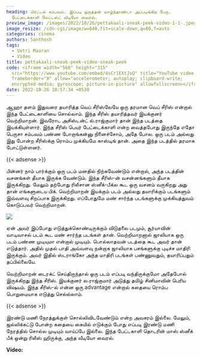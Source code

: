 ```yaml
---
heading: மிரட்டல் சம்பவம். இப்படி ஒருத்தன் வாழ்ந்தாண்டா அப்படிங்கிற பேரு.
  பேட்டைக்காளி லேட்டஸ்ட் வீடியோ வைரல்.
preview_image: /images/2022/10/26/pettakaali-sneak-peek-video-1-1-.jpeg
image_resize: /cdn-cgi/image/w=640,fit=scale-down,q=80,f=auto
categories: cinema
authors: Santhosh
tags:
  - Vetri Maaran
  - Video
title: pettakaali-sneak-peek-video-sneak-peek
code: <iframe width="560" height="315"
  src="https://www.youtube.com/embed/4sCr1EXtJsQ" title="YouTube video player"
  frameborder="0" allow="accelerometer; autoplay; clipboard-write;
  encrypted-media; gyroscope; picture-in-picture" allowfullscreen></iframe>
date: 2022-10-26 10:57:34 +0530
---
```



ஆஹா தளம் இதுவரை தயாரித்த வெப் சீரிஸ்லேயே ஒரு தரமான வெப் சீரிஸ் என்றால் இந்த பேட்டைகாளியை சொல்லாம். இந்த சீரிஸ் தயாரித்தவர் இயக்குனர் வெற்றிமாறன். இவரோட அசிஸ்டன்ட் ல்.ராஜ்குமார் தான் இந்த படத்தை இயக்கியுள்ளார். இந்த சீரிஸ் பெயர் பேட்டைக்காளி என்ற வைத்தபோது இருந்தே எதோ பெருசா சம்பவம் பண்ண போறாங்கன்னு நினைச்சோம், அதே போல. ஒரு படம் அல்லது இது போன்ற சீரிஸ்க்கு ரொம்ப முக்கியமே காஸ்டிங் தான். அதை இந்த படத்தில் தரமாக போட்டுள்ளனர்.

{{< adsense >}}

பின்னர் நாம் பார்க்கும் ஒரு படம் மனதில் நிற்கவேண்டும் என்றால், அந்த படத்தின் வசனங்கள் தீயாக இருக்க வேண்டும். இந்த சீரிஸ்-ன் வசன்னங்களும் தீயாக இருக்கிறது. மேலும் தற்போது ரிலீசான ஸ்னீக்-பீக்ல கூட ஒரு வசனம் வருகிறது அது தான் எங்களுடைய பிக். வெற்றிமாறன் இயக்கும் படம் அல்லது தயாரிக்கும் படங்களும் இவ்வளவு சிறப்பாக இருக்கிறது. எப்போதுமே மண் சார்ந்த படங்களுக்கு முக்கியத்துவம் கொடுப்பவர் வெற்றிமாறன்.

![](/images/2022/10/26/pettakaali-sneak-peek-video-1-2-.jpeg)

ஏன் அவர் இப்போது எடுத்துக்கொண்டிருக்கும் விடுதலை படமும், சூர்யாவின் வாடிவாசல் படம் கூட மண் சார்ந்த படங்கள் தான். வெற்றிமாறனால் ஜாலியாக ஒரு படம் பண்ண முடியுமா என்றால் முடியும். பொல்லாதவன் படத்தை கூட அவர் தான் எடுத்தார். அதில் முதல் பாதி அவ்வளவு நன்றாக ஜாலியாக பசங்களுக்கு புடிச்ச மாதிரி இருக்கும். அவர் இதில் ஸ்டராங்கோ அந்த மாதிரி படங்கள் பண்ணுவதும், தயாரிப்பதும் தப்பில்லையே.

வெற்றிமாறன் டைரக்ட் செய்திருந்தால் ஒரு படம் எப்படி வந்திருக்குமோ அதேபோல் இருக்கிறது இந்த சீரிஸ். இயக்குனர் ல.ராஜ்குமார் அடுத்து தமிழ் சினிமாவின் பெரிய விஷயம். இந்த சீரிஸ்-ல் என்ன ஒரு advantage என்றால் கதையை ரொம்ப பொறுமையாக எடுத்து செல்ல்லாம். 

{{< adsense >}}

இரண்டு மணி நேரத்துக்குள் சொல்லிவிடவேண்டும் என்ற அவசரம் இல்லை. மேலும், ஜல்லிக்கட்டு போன்ற கதையை கையில் எடுக்கும் போது எப்படி இரண்டு மணி நேரத்தில் சொல்ல முடியும் வாய்ப்பே இல்லை. இந்த பேட்டகாளி தொடரின் மாஸ் ஸ்னீக் பீக் ஒன்று ரிலீஸ் ஹிருக்கு, அந்த வீடியோ வைரல்.

**Video:**